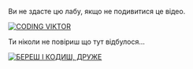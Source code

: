 Ви не здасте цю лабу, якщо не подивитися це відео.

[![CODING VIKTOR](https://img.youtube.com/vi/AL_aCvKf9pE/0.jpg)](https://www.youtube.com/watch?v=AL_aCvKf9pE&ab_channel=ViktorDiadkov)

Ти ніколи не повіриш що тут відбулося...

[![БЕРЕШ І КОДИШ, ДРУЖЕ](https://img.youtube.com/vi/e8FkMUdzUnc/0.jpg)](https://www.youtube.com/watch?v=e8FkMUdzUnc&feature=youtu.be)
